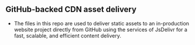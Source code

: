 ## GitHub-backed CDN asset delivery
- The files in this repo are used to deliver static assets to an in-production website project directly from GitHub using the services of JsDelivr for a fast, scalable, and efficient content delivery.
